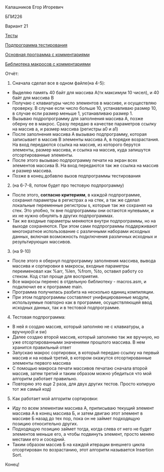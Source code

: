 Калашников Егор Игоревич

БПИ226

Вариант 21

[Тесты](tests.md)

[Подпрограмма тестирования](testing.asm)

[Основная программа с комментариями](main.asm)

[Библиотека макросов с комментариями](macros.asm)

Отчёт:
1) Сначала сделал все в одном файле(на 4-5):
  -  Выделяю память 40 байт для массива А(тк максимум 10 чисел), и 40 байт для массива B
  -  Получаю с клавиатуры число элементов в массиве, и осуществляю проверку. В случае если число больше 10, устанавливаю размер 10, в случае если размер меньше 1, устанавливаю размер 1.
  -  Вызываю подропрограмму для заполнения массива А, позже оберну ее в макрос. Сразу передаю в качестве параметров ссылку на массив а, и размер массива (регистры a0 и a1)
  -  После заполнения массива А вызываю подпрограмму, которая записывает в массив B элементы массива А, в порядке возрастания. На вход передаются ссылка на массив, из которого берутся элементы, размер массива, и ссылка на массив, куда запишутся отсортированные элементы.
  -  После этого вызываю подпрограмму печати на экран всех элементов массива B. На вход передаются так же ссылка на массив и размер массива.
  -  Позже в конец добавлю вызов подпрограммы тестирования

2) (на 6-7-8, потом будет про тестовую подпрограмму)
- После этого, __согласно критериям__, в каждой подпрограмме, сохранил параметры в регистрах a на стек, а так же сделал локальные переменные регистроы s, которые так же сохранял на стек. Это улобно, тк вне подпрограммы они остаются нулевыми, и их не нужно обнулять в других подпрограммах.
- Так же входные параметры меняются внутри подпрограммы, но на выходе сохраняются. При этом сами подпрограммы поддерживают многократное использование с различными наборами исходных данных, включая возможность подключения различных исходных и результирующих массивов.
  
3) (на 9-10) 
- После этого я обернул подпрограмму заполнения массива, вывода массива и сортировки в макросы, входные параметры переименовал как %arr, %len, %from, %to, оставил работу со стеком. Код стал проще для восприятия. 
- Все макросы перенес в отдельную библиотеку - macros.asm, и подключил ее к программе main.
- Программа получилась разбита на несколько единиц компиляции.
- При этом подпрограммы составляют унифицированные модули, используемые повторно как в программе, осуществляющей ввод исходных данных, так и в тестовой подпрограмме.

4) Тестовая подпрограмма:
- В ней я создаю массив, который заполняю не с клавиатуры, а вручную(li и sw)
- Далее создаю второй массив, который заполняю так же вручную, но уже отсортированными значениями прошлого массива. В нем хранится правильный ответ
- Запускаю макрос сортировки, в который передаю ссылку на первый массив и на новый третий, в котором окажутся отсортированные элементы первого массива
- С помощью макроса печати массивов печатаю сначала второй массив, затем третий и таким образом можно убедиться что мой алгоритм работает правильно.
- Повторяю это еще 2 раза, для двух других тестов. Просто копирую тот же самый код)

5) Как работает мой алгоритм сортировки: 
- Иду по всем элементам массива А, приписываю текущий элемент массива А в конец массива Б, и затем двигаю этот элемент в массиве Б назад до тех пор, пока он не займет подходящую позицию относительно других.
- Подходящую позицию займет тогда, когда слева от него не будет элементов меньше его, а чтобы подвинуть элемент, просто меняю местами его и соседний.
- Таким образом массив Б на каждой итерации внешнего цикла отсортирован по возрастанию, этот алгоритм называется Insertion Sort.

Конец!

